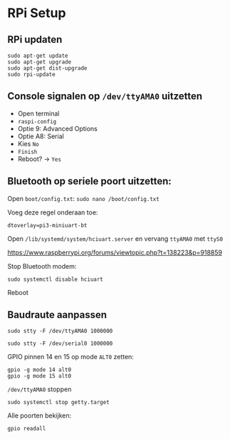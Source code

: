 # RPi Setup

## RPi updaten
```
sudo apt-get update
sudo apt-get upgrade
sudo apt-get dist-upgrade
sudo rpi-update
```

## Console signalen op `/dev/ttyAMA0` uitzetten
- Open terminal
- `raspi-config`
- Optie 9: Advanced Options
- Optie A8: Serial
- Kies `No`
- `Finish`
- Reboot? -> `Yes`

## Bluetooth op seriele poort uitzetten:
Open `boot/config.txt`:
`sudo nano /boot/config.txt`

Voeg deze regel onderaan toe:
```
dtoverlay=pi3-miniuart-bt
```

Open `/lib/systemd/system/hciuart.server` en vervang `ttyAMA0` met `ttyS0`

https://www.raspberrypi.org/forums/viewtopic.php?t=138223&p=918859

Stop Bluetooth modem:
```
sudo systemctl disable hciuart
```

Reboot

## Baudraute aanpassen
```
sudo stty -F /dev/ttyAMA0 1000000
```
```
sudo stty -F /dev/serial0 1000000
```

GPIO pinnen 14 en 15 op mode `ALT0` zetten:
```
gpio -g mode 14 alt0
gpio -g mode 15 alt0
```

`/dev/ttyAMA0` stoppen
```
sudo systemctl stop getty.target
```

Alle poorten bekijken:
```
gpio readall
```
